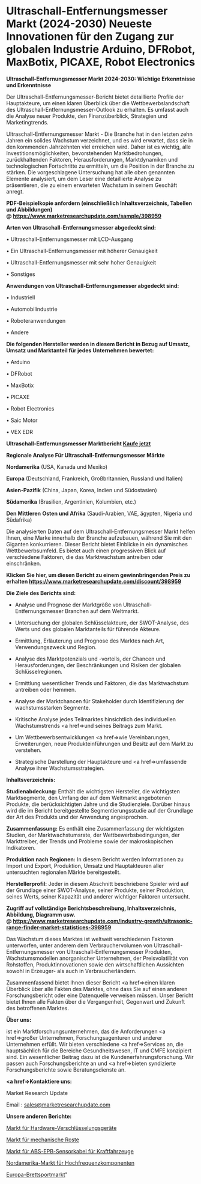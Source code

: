 # Ultraschall-Entfernungsmesser Markt (2024-2030) Neueste Innovationen für den Zugang zur globalen Industrie Arduino, DFRobot, MaxBotix, PICAXE, Robot Electronics

<strong>Ultraschall-Entfernungsmesser Markt 2024-2030: Wichtige Erkenntnisse und Erkenntnisse</strong>

Der Ultraschall-Entfernungsmesser-Bericht bietet detaillierte Profile der Hauptakteure, um einen klaren Überblick über die Wettbewerbslandschaft des Ultraschall-Entfernungsmesser-Outlook zu erhalten. Es umfasst auch die Analyse neuer Produkte, den Finanzüberblick, Strategien und Marketingtrends.

Ultraschall-Entfernungsmesser Markt - Die Branche hat in den letzten zehn Jahren ein solides Wachstum verzeichnet, und es wird erwartet, dass sie in den kommenden Jahrzehnten viel erreichen wird. Daher ist es wichtig, alle Investitionsmöglichkeiten, bevorstehenden Marktbedrohungen, zurückhaltenden Faktoren, Herausforderungen, Marktdynamiken und technologischen Fortschritte zu ermitteln, um die Position in der Branche zu stärken. Die vorgeschlagene Untersuchung hat alle oben genannten Elemente analysiert, um dem Leser eine detaillierte Analyse zu präsentieren, die zu einem erwarteten Wachstum in seinem Geschäft anregt.

<strong><b>PDF-Beispielkopie anfordern (einschließlich Inhaltsverzeichnis, Tabellen und Abbildungen) @ </b></strong><strong><a href=https://www.marketresearchupdate.com/sample/398959><strong>https://www.marketresearchupdate.com/sample/398959</u></a></strong></strong>

<strong>Arten von Ultraschall-Entfernungsmesser abgedeckt sind:</strong>

• Ultraschall-Entfernungsmesser mit LCD-Ausgang

• Ein Ultraschall-Entfernungsmesser mit höherer Genauigkeit

• Ultraschall-Entfernungsmesser mit sehr hoher Genauigkeit

• Sonstiges

<strong>Anwendungen von Ultraschall-Entfernungsmesser abgedeckt sind:</strong>

• Industriell

• Automobilindustrie

• Roboteranwendungen

• Andere

<strong>Die folgenden Hersteller werden in diesem Bericht in Bezug auf Umsatz, Umsatz und Marktanteil für jedes Unternehmen bewertet:</strong>

• Arduino

• DFRobot

• MaxBotix

• PICAXE

• Robot Electronics

• Saic Motor

• VEX EDR

<strong>Ultraschall-Entfernungsmesser Marktbericht <a href=https://www.marketresearchupdate.com/buynow/398959>Kaufe jetzt</a></strong>

<strong>Regionale Analyse Für Ultraschall-Entfernungsmesser Märkte</strong>

<strong>Nordamerika</strong> (USA, Kanada und Mexiko)

<strong>Europa</strong> (Deutschland, Frankreich, Großbritannien, Russland und Italien)

<strong>Asien-Pazifik</strong> (China, Japan, Korea, Indien und Südostasien)

<strong>Südamerika</strong> (Brasilien, Argentinien, Kolumbien, etc.)

<strong>Den Mittleren</strong> <strong>Osten und Afrika</strong> (Saudi-Arabien, VAE, ägypten, Nigeria und Südafrika)

Die analysierten Daten auf dem Ultraschall-Entfernungsmesser Markt helfen Ihnen, eine Marke innerhalb der Branche aufzubauen, während Sie mit den Giganten konkurrieren. Dieser Bericht bietet Einblicke in ein dynamisches Wettbewerbsumfeld. Es bietet auch einen progressiven Blick auf verschiedene Faktoren, die das Marktwachstum antreiben oder einschränken.

<strong>Klicken Sie hier, um diesen Bericht zu einem gewinnbringenden Preis zu erhalten
</strong><strong><a href=https://www.marketresearchupdate.com/discount/398959>https://www.marketresearchupdate.com/discount/398959</b></u></strong></a>

<strong>Die Ziele des Berichts sind:</strong>

- Analyse und Prognose der Marktgröße von Ultraschall-Entfernungsmesser Branchen auf dem Weltmarkt.

- Untersuchung der globalen Schlüsselakteure, der SWOT-Analyse, des Werts und des globalen Marktanteils für führende Akteure.

- Ermittlung, Erläuterung und Prognose des Marktes nach Art, Verwendungszweck und Region.

- Analyse des Marktpotenzials und -vorteils, der Chancen und Herausforderungen, der Beschränkungen und Risiken der globalen Schlüsselregionen.

- Ermittlung wesentlicher Trends und Faktoren, die das Marktwachstum antreiben oder hemmen.

- Analyse der Marktchancen für Stakeholder durch Identifizierung der wachstumsstarken Segmente.

- Kritische Analyse jedes Teilmarktes hinsichtlich des individuellen Wachstumstrends <a href=>und</a> seines Beitrags zum Markt.

- Um Wettbewerbsentwicklungen <a href=>wie</a> Vereinbarungen, Erweiterungen, neue Produkteinführungen und Besitz auf dem Markt zu verstehen.

- Strategische Darstellung der Hauptakteure und <a href=>umfas</a>sende Analyse ihrer Wachstumsstrategien.

<strong>Inhaltsverzeichnis:</strong>

<strong>Studienabdeckung:</strong> Enthält die wichtigsten Hersteller, die wichtigsten Marktsegmente, den Umfang der auf dem Weltmarkt angebotenen Produkte, die berücksichtigten Jahre und die Studienziele. Darüber hinaus wird die im Bericht bereitgestellte Segmentierungsstudie auf der Grundlage der Art des Produkts und der Anwendung angesprochen.

<strong>Zusammenfassung:</strong> Es enthält eine Zusammenfassung der wichtigsten Studien, der Marktwachstumsrate, der Wettbewerbsbedingungen, der Markttreiber, der Trends und Probleme sowie der makroskopischen Indikatoren.

<strong>Produktion nach Regionen:</strong> In diesem Bericht werden Informationen zu Import und Export, Produktion, Umsatz und Hauptakteuren aller untersuchten regionalen Märkte bereitgestellt.

<strong>Herstellerprofil:</strong> Jeder in diesem Abschnitt beschriebene Spieler wird auf der Grundlage einer SWOT-Analyse, seiner Produkte, seiner Produktion, seines Werts, seiner Kapazität und anderer wichtiger Faktoren untersucht.

<strong><b>Zugriff auf vollständige Berichtsbeschreibung, Inhaltsverzeichnis, Abbildung, Diagramm usw. @ </b></strong><strong><a href=https://www.marketresearchupdate.com/industry-growth/ultrasonic-range-finder-market-statistices-398959>https://www.marketresearchupdate.com/industry-growth/ultrasonic-range-finder-market-statistices-398959</a></strong>

Das Wachstum dieses Marktes ist weltweit verschiedenen Faktoren unterworfen, unter anderem dem Verbrauchervolumen von Ultraschall-Entfernungsmesser von Ultraschall-Entfernungsmesser Produkten, Wachstumsmodellen anorganischer Unternehmen, der Preisvolatilität von Rohstoffen, Produktinnovationen sowie den wirtschaftlichen Aussichten sowohl in Erzeuger- als auch in Verbraucherländern.

Zusammenfassend bietet Ihnen dieser Bericht <a href=>einen</a> klaren Überblick über alle Fakten des Marktes, ohne dass Sie auf einen anderen Forschungsbericht oder eine Datenquelle verweisen müssen. Unser Bericht bietet Ihnen alle Fakten über die Vergangenheit, Gegenwart und Zukunft des betroffenen Marktes.

<strong>Über uns:</strong>

 ist ein Marktforschungsunternehmen, das die Anforderungen <a href=>großer</a> Unternehmen, Forschungsagenturen und anderer Unternehmen erfüllt. Wir bieten verschiedene <a href=>Services</a> an, die hauptsächlich für die Bereiche Gesundheitswesen, IT und CMFE konzipiert sind. Ein wesentlicher Beitrag dazu ist die Kundenerfahrungsforschung. Wir passen auch Forschungsberichte an und <a href=>bieten</a> syndizierte Forschungsberichte sowie Beratungsdienste an.

<strong><a href=>Kontaktiere uns:</a></strong>

Market Research Update

Email : sales@marketresearchupdate.com

<strong>Unsere anderen Berichte:</strong>

<a href=https://www.linkedin.com/pulse/hardware-encryption-devices-market-has-huge-growth-industry>Markt für Hardware-Verschlüsselungsgeräte</a>

<a href=https://www.linkedin.com/pulse/mechanical-grate-market-2023-remarking-enormous-growth>Markt für mechanische Roste</a>

<a href=https://www.linkedin.com/pulse/automotive-abs-epb-sensor-cable-market-2023-remarking>Markt für ABS-EPB-Sensorkabel für Kraftfahrzeuge</a>

<a href=https://www.linkedin.com/pulse/north-america-radio-frequency-components-market-1f>Nordamerika-Markt für Hochfrequenzkomponenten</a>

<a href=https://www.linkedin.com/pulse/europe-board-sport-market-2023-booming-across-globe-segments>Europa-Brettsportmarkt</a>"
